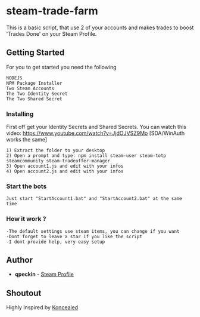 # steam-trade-farm

This is a basic script, that use 2 of your accounts and makes trades to boost 'Trades Done' on your Steam Profile.

## Getting Started

For you to get started you need the following

```
NODEJS
NPM Package Installer
Two Steam Accounts
The Two Identity Secret 
The Two Shared Secret
```

### Installing

First off get your Identity Secrets and Shared Secrets.
You can watch this video: https://www.youtube.com/watch?v=JjdOJVSZ9Mo [SDA/WinAuth works the same]

```
1) Extract the folder to your desktop
2) Open a prompt and type: npm install steam-user steam-totp steamcommunity steam-tradeoffer-manager
3) Open account1.js and edit with your infos 
4) Open account2.js and edit with your infos 
```

### Start the bots

```
Just start "StartAccount1.bat" and "StartAccount2.bat" at the same time
```

### How it work ?

```
-The default settings use steam items, you can change if you want
-Dont forget to leave a star if you like the script
-I dont provide help, very easy setup
```

## Author

* **qpeckin** - [Steam Profile](https://steamcommunity.com/id/qpeckin/)


## Shoutout

Highly Inspired by [Koncealed](https://github.com/RobertSkonieczny/node-steam-trade-farm)
